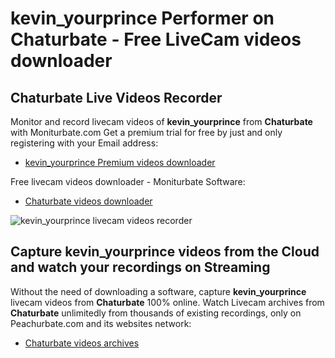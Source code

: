 # kevin_yourprince Performer on Chaturbate - Free LiveCam videos downloader

## Chaturbate Live Videos Recorder

Monitor and record livecam videos of **kevin_yourprince** from **Chaturbate** with Moniturbate.com
Get a premium trial for free by just and only registering with your Email address:
* [kevin_yourprince Premium videos downloader](https://moniturbate.com/request-demo-licence-key.html)

Free livecam videos downloader - Moniturbate Software:
* [Chaturbate videos downloader](https://moniturbate.com/moniturbate-download-software.html)

![kevin_yourprince livecam videos recorder](https://peachurnet.com/templates/moniturbate-software.png)


## Capture kevin_yourprince videos from the Cloud and watch your recordings on Streaming

Without the need of downloading a software, capture **kevin_yourprince** livecam videos from **Chaturbate** 100% online.
Watch Livecam archives from **Chaturbate** unlimitedly from thousands of existing recordings, only on Peachurbate.com and its websites network:
* [Chaturbate videos archives](https://peachurnet.com/)